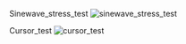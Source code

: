 

Sinewave_stress_test
![sinewave_stress_test](https://user-images.githubusercontent.com/95479952/162120381-b6ba881b-f51b-41d6-8561-cf4979e38248.gif)

Cursor_test
![cursor_test](https://user-images.githubusercontent.com/95479952/162120398-e4de618e-2e49-4763-842d-d01f8d180d9e.gif)
